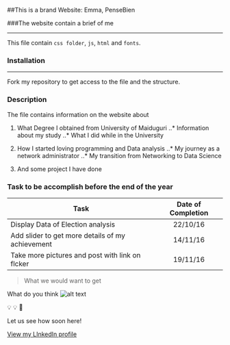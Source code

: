 ##This is a brand Website: Emma, PenseBien

###The website contain a brief of me

___

This file contain `css folder`, `js`, `html` and `fonts`.

### Installation
___

Fork my repository to get access to the file and the structure.


### Description

The file contains information on the website about


1. What Degree I obtained from University of Maiduguri
    ..* Information about my study
    ..* What I did while in the University

2. How I started loving programming and Data analysis
    ..* My journey as a network administrator
    ..* My transition from Networking to Data Science


3. And some project I have done



### Task to be accomplish before the end of the year

| Task                                                                           | Date of Completion          |
| ----------------------------------------------------------------- |:--------------------------------:|
| Display Data of Election analysis                               | 22/10/16                           |
| Add slider to get more details of my achievement      | 14/11/16                           |
| Take more pictures and post with link on flcker         |  19/11/16                          |


>  What we would want to get

What do you think
![alt text](https://github.com/EmmaAkin/mywebsite/blob/master/images/design-visual-1.png)

:bulb: :bulb: :red_circle:


Let us see how soon here!








[View my LInkedIn profile](https://www.linkedin.com/in/emmaawokoya)
